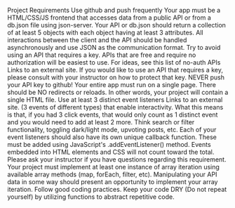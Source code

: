 Project Requirements
Use github and push frequently
Your app must be a HTML/CSS/JS frontend that accesses data from a public API or from a db.json file using json-server. Your API or db.json should return a collection of at least 5 objects with each object having at least 3 attributes. All interactions between the client and the API should be handled asynchronously and use JSON as the communication format. Try to avoid using an API that requires a key. APIs that are free and require no authorization will be easiest to use. For ideas, see this list of no-auth APIs
Links to an external site.
If you would like to use an API that requires a key, please consult with your instructor on how to protect that key. NEVER push your API key to github!
Your entire app must run on a single page. There should be NO redirects or reloads. In other words, your project will contain a single HTML file.
Use at least 3 distinct event listeners
Links to an external site.
 (3 events of different types) that enable interactivity. What this means is that, if you had 3 click events, that would only count as 1 distinct event and you would need to add at least 2 more. Think search or filter functionality, toggling dark/light mode, upvoting posts, etc. Each of your event listeners should also have its own unique callback function. These must be added using JavaScript's .addEventListener() method. Events embedded into HTML elements and CSS will not count toward the total. Please ask your instructor if you have questions regarding this requirement.
Your project must implement at least one instance of array iteration using available array methods (map, forEach, filter, etc). Manipulating your API data in some way should present an opportunity to implement your array iteration.
Follow good coding practices. Keep your code DRY (Do not repeat yourself) by utilizing functions to abstract repetitive code.
